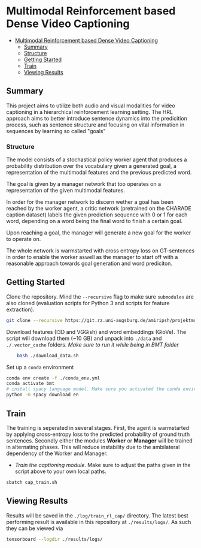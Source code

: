 # Multimodal Reinforcement based Dense Video Captioning

- [Multimodal Reinforcement based Dense Video Captioning](#dense-video-captioning-with-bi-modal-transformer)
  - [Summary](#summary)
  - [Structure](#structure)
  - [Getting Started](#getting-started)
  - [Train](#train)
  - [Viewing Results](#viewing-results)
  
## Summary
This project aims to utilize both audio and visual modalities for video captioning in a hierarchical reinforcement learning setting.
The HRL approach aims to better introduce sentence dynamics into the predicition process, such as sentence structure and focusing on vital information in sequences by learning so called "goals"
### Structure
The model consists of a stochastical policy worker agent that produces a probability distribution over the vocabulary given a generated goal, a representation of the multimodal features and the previous predicted word.

The goal is given by a manager network that too operates on a representation of the given multimodal features.

In order for the manager network to discern wether a goal has been reached by the worker agent, a critic network (pretrained on the CHARADE caption dataset) labels the given prediction sequence with 0 or 1 for each word, depending on a word being the final word to finish a certain goal.

Upon reaching a goal, the manager will generate a new goal for the worker to operate on.

The whole network is warmstarted with cross entropy loss on GT-sentences in order to enable the worker aswell as the manager to start off with a reasonable approach towards goal generation and word prediciton.


## Getting Started
Clone the repository. Mind the `--recursive` flag to make sure `submodules` are also cloned (evaluation scripts for Python 3 and scripts for feature extraction).
```bash
git clone --recursive https://git.rz.uni-augsburg.de/amiripsh/projektmodul-daniel-rothenpieler.git
```

Download features (I3D and VGGish) and word embeddings (GloVe). The script will download them (~10 GB) and unpack into `./data` and `./.vector_cache` folders. *Make sure to run it while being in BMT folder*
```bash
    bash ./download_data.sh
```

Set up a `conda` environment
```bash
conda env create -f ./conda_env.yml
conda activate bmt
# install spacy language model. Make sure you activated the conda environment
python -m spacy download en
```

## Train

The training is seperated in several stages.
First, the agent is warmstarted by applying cross-entropy loss to the predicted probability of ground truth sentences.
Secondly either the modules **Worker** or **Manager** will be trained in alternating phases.
This will reduce instability due to the ambilateral dependency of the Worker and Manager.

- *Train the captioning module*. Make sure to adjust the paths given in the script above to your own local paths.
```bash
sbatch cap_train.sh
```

## Viewing Results
Results will be saved in the ``./log/train_rl_cap/`` directory.
The latest best performing result is available in this repository at ``./results/logs/``.
As such they can be viewed via
```bash
tensorboard --logdir ./results/logs/
```